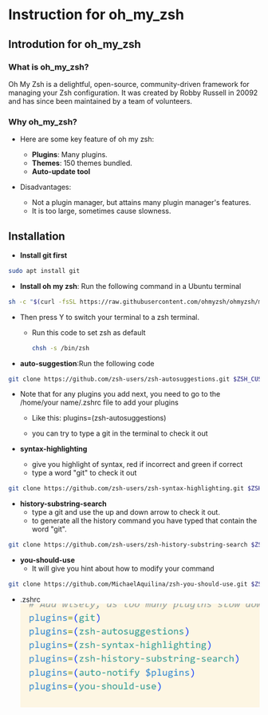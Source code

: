 # Instruction for oh_my_zsh

## Introdution for oh_my_zsh

### What is oh_my_zsh?

Oh My Zsh is a delightful, open-source, community-driven framework for managing your Zsh configuration. It was created by Robby Russell in 20092 and has since been maintained by a team of volunteers.

### Why oh_my_zsh?

- Here are some key feature of oh my zsh:
  - **Plugins**: Many plugins.
  - **Themes**: 150 themes bundled.
  - **Auto-update tool**

- Disadvantages:
  - Not a plugin manager, but attains many plugin manager's features.
  - It is too large, sometimes cause slowness.

## Installation

- **Install git first**

```bash
sudo apt install git
```

- **Install oh my zsh**: Run the following command in a Ubuntu terminal

```bash
sh -c "$(curl -fsSL https://raw.githubusercontent.com/ohmyzsh/ohmyzsh/master/tools/install.sh)"
```

- Then press Y to switch your terminal to a zsh terminal.
  - Run this code to set zsh as default

    ```bash
    chsh -s /bin/zsh
    ```


- **auto-suggestion**:Run the following code

```bash
git clone https://github.com/zsh-users/zsh-autosuggestions.git $ZSH_CUSTOM/plugins/zsh-autosuggestions
```

- Note that for any plugins you add next, you need to go to the /home/your name/.zshrc file to add your plugins
  - Like this: plugins=(zsh-autosuggestions)

  - you can try to type a git in the terminal to check it out

- **syntax-highlighting**
  - give you highlight of syntax, red if incorrect and green if correct
  - type a word "git" to check it out

```bash
git clone https://github.com/zsh-users/zsh-syntax-highlighting.git $ZSH_CUSTOM/plugins/zsh-syntax-highlighting
```

- **history-substring-search**
  - type a git and use the up and down arrow to check it out.
  - to generate all the history command you have typed that contain the word "git".

```bash
git clone https://github.com/zsh-users/zsh-history-substring-search $ZSH_CUSTOM/plugins/zsh-history-substring-search
```

- **you-should-use**
  - It will give you hint about how to modify your command

```bash
git clone https://github.com/MichaelAquilina/zsh-you-should-use.git $ZSH_CUSTOM/plugins/you-should-use
```

- .zshrc
![plugins](../pic/plugins.jpg)

